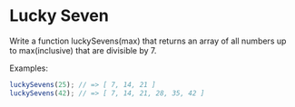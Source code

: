 # Lucky Seven

Write a function luckySevens(max) that returns an array of all numbers up to max(inclusive) that are divisible by 7.  

Examples:

```js
luckySevens(25); // => [ 7, 14, 21 ]
luckySevens(42); // => [ 7, 14, 21, 28, 35, 42 ]
```